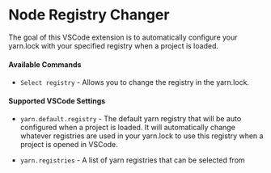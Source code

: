 # Node Registry Changer

The goal of this VSCode extension is to automatically configure your yarn.lock with your specified registry when a project is loaded.

#### Available Commands
* `Select registry` - Allows you to change the registry in the yarn.lock.

#### Supported VSCode Settings

* `yarn.default.registry` - The default yarn registry that will be auto configured when a project is loaded. It will automatically change whatever registries are used in your yarn.lock to use this registry when a project is opened in VSCode.

* `yarn.registries` - A list of yarn registries that can be selected from
